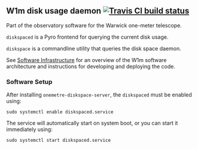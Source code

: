 ## W1m disk usage daemon [![Travis CI build status](https://travis-ci.org/warwick-one-metre/diskspaced.svg?branch=master)](https://travis-ci.org/warwick-one-metre/diskspaced)

Part of the observatory software for the Warwick one-meter telescope.

`diskspaced` is a Pyro frontend for querying the current disk usage.

`diskspace`  is a commandline utility that queries the disk space daemon.

See [Software Infrastructure](https://github.com/warwick-one-metre/docs/wiki/Software-Infrastructure) for an overview of the W1m software architecture and instructions for developing and deploying the code.

### Software Setup

After installing `onemetre-diskspace-server`, the `diskspaced` must be enabled using:
```
sudo systemctl enable diskspaced.service
```

The service will automatically start on system boot, or you can start it immediately using:
```
sudo systemctl start diskspaced.service
```

